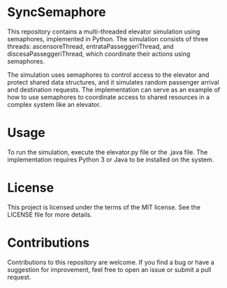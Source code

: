 # SyncSemaphore
This repository contains a multi-threaded elevator simulation using semaphores, implemented in Python. The simulation consists of three threads: ascensoreThread, entrataPasseggeriThread, and discesaPasseggeriThread, which coordinate their actions using semaphores.

The simulation uses semaphores to control access to the elevator and protect shared data structures, and it simulates random passenger arrival and destination requests. The implementation can serve as an example of how to use semaphores to coordinate access to shared resources in a complex system like an elevator.

# Usage
To run the simulation, execute the elevator.py file or the .java file. The implementation requires Python 3 or Java to be installed on the system.

# License
This project is licensed under the terms of the MIT license. See the LICENSE file for more details.

# Contributions
Contributions to this repository are welcome. If you find a bug or have a suggestion for improvement, feel free to open an issue or submit a pull request.
